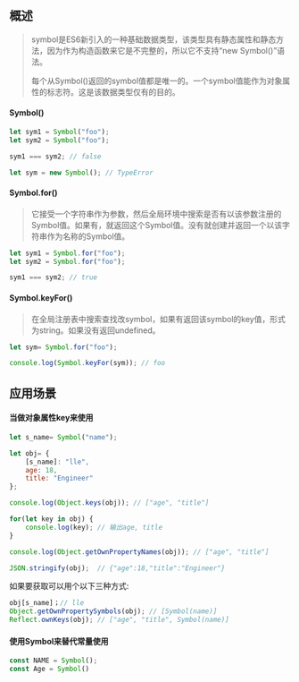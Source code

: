 ## 概述

> symbol是ES6新引入的一种基础数据类型，该类型具有静态属性和静态方法，因为作为构造函数来它是不完整的，所以它不支持“new Symbol()”语法。
>
> 每个从Symbol()返回的symbol值都是唯一的。一个symbol值能作为对象属性的标志符。这是该数据类型仅有的目的。

####  Symbol()

```javascript
let sym1 = Symbol("foo");
let sym2 = Symbol("foo");

sym1 === sym2; // false

let sym = new Symbol(); // TypeError
```

#### Symbol.for()

> 它接受一个字符串作为参数，然后全局环境中搜索是否有以该参数注册的Symbol值。如果有，就返回这个Symbol值。没有就创建并返回一个以该字符串作为名称的Symbol值。

```javascript
let sym1 = Symbol.for("foo");
let sym2 = Symbol.for("foo");

sym1 === sym2; // true
```

#### Symbol.keyFor()

> 在全局注册表中搜索查找改symbol，如果有返回该symbol的key值，形式为string。如果没有返回undefined。

```javascript
let sym= Symbol.for("foo");

console.log(Symbol.keyFor(sym)); // foo
```

## 应用场景

#### 当做对象属性key来使用

```javascript
let s_name= Symbol("name");

let obj= {
    [s_name]: "lle",
    age: 18,
    title: "Engineer"
};

console.log(Object.keys(obj)); // ["age", "title"]

for(let key in obj) {
    console.log(key); // 输出age, title
}

console.log(Object.getOwnPropertyNames(obj)); // ["age", "title"]

JSON.stringify(obj);  // {"age":18,"title":"Engineer"}
```

如果要获取可以用个以下三种方式:

```javascript
obj[s_name]；// lle
Object.getOwnPropertySymbols(obj); // [Symbol(name)]
Reflect.ownKeys(obj); // ["age", "title", Symbol(name)]
```

#### 使用Symbol来替代常量使用

```javascript
const NAME = Symbol();
const Age = Symbol()
```

